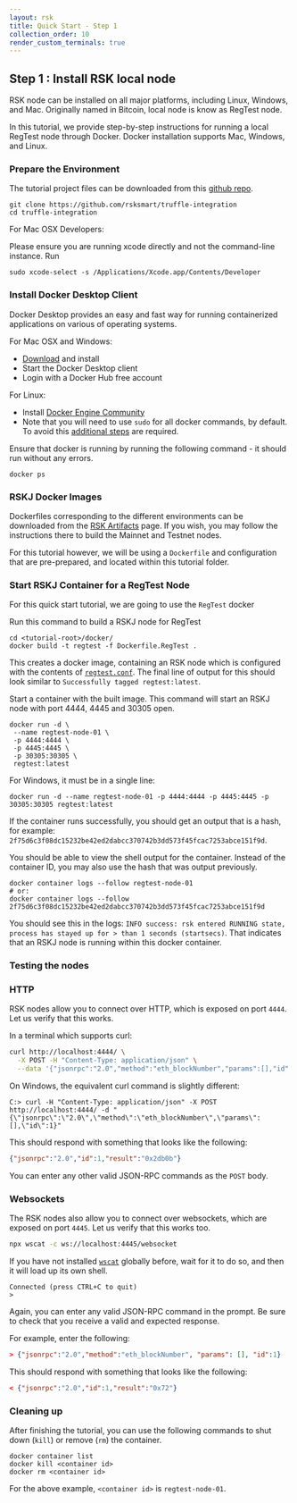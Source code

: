 ```yaml
---
layout: rsk
title: Quick Start - Step 1
collection_order: 10
render_custom_terminals: true
---
```


## Step 1 : Install RSK local node

RSK node can be installed on all major platforms, including Linux, Windows, and Mac.
Originally named in Bitcoin, local node is know as RegTest node.

In this tutorial, we provide step-by-step instructions for running a local RegTest node through Docker. Docker installation supports Mac, Windows, and Linux.

### Prepare the Environment

The tutorial project files can be downloaded from this [github repo](https://github.com/rsksmart/truffle-integration).

```shell
git clone https://github.com/rsksmart/truffle-integration
cd truffle-integration
```

For Mac OSX Developers:

Please ensure you are running xcode directly and not the command-line instance. Run

```shell
sudo xcode-select -s /Applications/Xcode.app/Contents/Developer
```

### Install Docker Desktop Client

Docker Desktop provides an easy and fast way for running containerized applications on various of operating systems.

For Mac OSX and Windows:

- [Download](https://www.docker.com/products/docker-desktop) and install
- Start the Docker Desktop client
- Login with a Docker Hub free account

For Linux:

- Install [Docker Engine Community](https://docs.docker.com/install/linux/docker-ce/ubuntu/)
- Note that you will need to use `sudo` for all docker commands, by default. To avoid this [additional steps](https://docs.docker.com/install/linux/linux-postinstall/) are required.

Ensure that docker is running by running the following command - it should run without any errors.

```shell
docker ps
```

### RSKJ Docker Images

Dockerfiles corresponding to the different environments can be downloaded from the [RSK Artifacts](https://github.com/rsksmart/artifacts/tree/master/Dockerfiles/RSK-Node) page.
If you wish, you may follow the instructions there to build
the Mainnet and Testnet nodes.

For this tutorial however, we will be using a `Dockerfile` and configuration
that are pre-prepared, and located within this tutorial folder.

### Start RSKJ Container for a RegTest Node

For this quick start tutorial, we are going to use the `RegTest` docker

Run this command to build a RSKJ node for RegTest

```shell
cd <tutorial-root>/docker/
docker build -t regtest -f Dockerfile.RegTest .
```

This creates a docker image, containing an RSK node
which is configured with the contents of
[`regtest.conf`](https://github.com/rsksmart/truffle-integration/blob/staging/docker/regtest.conf).
The final line of output for this should look similar to `Successfully tagged regtest:latest`.

Start a container with the built image. This command will start an RSKJ node with port 4444, 4445 and 30305 open.

```shell
docker run -d \
 --name regtest-node-01 \
 -p 4444:4444 \
 -p 4445:4445 \
 -p 30305:30305 \
 regtest:latest
```

For Windows, it must be in a single line:
```shell
docker run -d --name regtest-node-01 -p 4444:4444 -p 4445:4445 -p 30305:30305 regtest:latest
```

If the container runs successfully, you should get an output that is a hash, for example: `2f75d6c3f08dc15232be42ed2dabcc370742b3dd573f45fcac7253abce151f9d`.

You should be able to view the shell output for the container.
Instead of the container ID, you may also use the hash that was output previously.

```shell
docker container logs --follow regtest-node-01
# or:
docker container logs --follow 2f75d6c3f08dc15232be42ed2dabcc370742b3dd573f45fcac7253abce151f9d
```

You should see this in the logs: `INFO success: rsk entered RUNNING state, process has stayed up for > than 1 seconds (startsecs)`.
That indicates that an RSKJ node is running within this docker container.

### Testing the nodes

### HTTP

RSK nodes allow you to connect over HTTP,
which is exposed on port `4444`.
Let us verify that this works.

In a terminal which supports curl:

```bash
curl http://localhost:4444/ \
  -X POST -H "Content-Type: application/json" \
  --data '{"jsonrpc":"2.0","method":"eth_blockNumber","params":[],"id":1}'
```

On Windows, the equivalent curl command is slightly different:

```windows-command-prompt
C:> curl -H "Content-Type: application/json" -X POST http://localhost:4444/ -d "{\"jsonrpc\":\"2.0\",\"method\":\"eth_blockNumber\",\"params\":[],\"id\":1}"

```

This should respond with something that looks like the following:

```json
{"jsonrpc":"2.0","id":1,"result":"0x2db0b"}
```
You can enter any other valid JSON-RPC commands as the `POST` body.

### Websockets

The RSK nodes also allow you to connect over websockets,
which are exposed on port `4445`.
Let us verify that this works too.

```bash
npx wscat -c ws://localhost:4445/websocket
```

If you have not installed [`wscat`](https://www.npmjs.com/package/wscat) globally before, wait for it to do so,
and then it will load up its own shell.

```text
Connected (press CTRL+C to quit)
>
```

Again, you can enter any valid JSON-RPC command in the prompt.
Be sure to check that you receive a valid and expected response.

For example, enter the following:

```json
> {"jsonrpc":"2.0","method":"eth_blockNumber", "params": [], "id":1}
```

This should respond with something that looks like the following:

```json
< {"jsonrpc":"2.0","id":1,"result":"0x72"}
```

### Cleaning up

After finishing the tutorial, you can use the following commands to shut down (`kill`) or remove (`rm`) the container.

```shell
docker container list
docker kill <container id>
docker rm <container id>
```

For the above example, `<container id>` is `regtest-node-01`.
